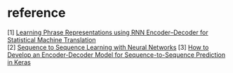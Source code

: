 # reference

[1] [Learning Phrase Representations using RNN Encoder–Decoder for Statistical Machine Translation](https://arxiv.org/pdf/1406.1078.pdf)     
[2] [Sequence to Sequence Learning with Neural Networks](https://arxiv.org/pdf/1409.3215.pdf)
[3] [How to Develop an Encoder-Decoder Model for Sequence-to-Sequence Prediction in Keras](https://machinelearningmastery.com/develop-encoder-decoder-model-sequence-sequence-prediction-keras/)

